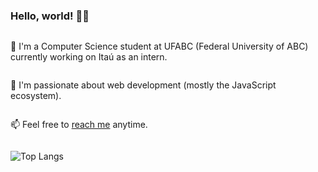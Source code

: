 
### Hello, world! 👋🙂

<div style="display: flex; flex-direction: column; justify-content: center;">
  <p>🔭 I'm a Computer Science student at UFABC (Federal University of ABC) currently working on Itaú as an intern.</p>
  <p>🌱 I'm passionate about web development (mostly the JavaScript ecosystem).</p>
  <p>📫 Feel free to <a href="https://www.linkedin.com/in/marilia-cavalcanti/">reach me</a> anytime.</p>
</div>


![Top Langs](https://github-readme-stats.vercel.app/api/top-langs/?username=balini&theme=dark)

<!--
**balini/balini** is a ✨ _special_ ✨ repository because its `README.md` (this file) appears on your GitHub profile.

Here are some ideas to get you started:

- 🔭 I’m currently working on ...
- 🌱 I’m currently learning ...
- 👯 I’m looking to collaborate on ...
- 🤔 I’m looking for help with ...
- 💬 Ask me about ...
- 📫 How to reach me: ...
- 😄 Pronouns: ...
- ⚡ Fun fact: ...
-->
